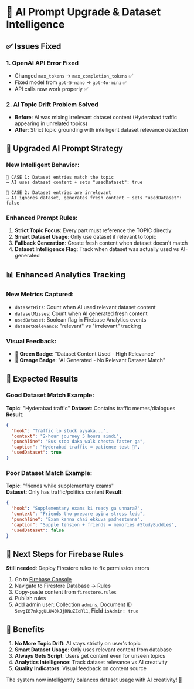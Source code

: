 # 🎯 AI Prompt Upgrade & Dataset Intelligence

## ✅ Issues Fixed

### 1. **OpenAI API Error Fixed**
- Changed `max_tokens` → `max_completion_tokens` ✅
- Fixed model from `gpt-5-nano` → `gpt-4o-mini` ✅
- API calls now work properly ✅

### 2. **AI Topic Drift Problem Solved**
- **Before**: AI was mixing irrelevant dataset content (Hyderabad traffic appearing in unrelated topics)
- **After**: Strict topic grounding with intelligent dataset relevance detection

## 🔧 Upgraded AI Prompt Strategy

### New Intelligent Behavior:
```text
📌 CASE 1: Dataset entries match the topic
→ AI uses dataset content + sets "usedDataset": true

📌 CASE 2: Dataset entries are irrelevant 
→ AI ignores dataset, generates fresh content + sets "usedDataset": false
```

### Enhanced Prompt Rules:
1. **Strict Topic Focus**: Every part must reference the TOPIC directly
2. **Smart Dataset Usage**: Only use dataset if relevant to topic
3. **Fallback Generation**: Create fresh content when dataset doesn't match
4. **Dataset Intelligence Flag**: Track when dataset was actually used vs AI-generated

## 📊 Enhanced Analytics Tracking

### New Metrics Captured:
- `datasetHits`: Count when AI used relevant dataset content
- `datasetMisses`: Count when AI generated fresh content  
- `usedDataset`: Boolean flag in Firebase Analytics events
- `datasetRelevance`: "relevant" vs "irrelevant" tracking

### Visual Feedback:
- 🎯 **Green Badge**: "Dataset Content Used - High Relevance"
- 🧠 **Orange Badge**: "AI Generated - No Relevant Dataset Match"

## 🎯 Expected Results

### Good Dataset Match Example:
**Topic**: "Hyderabad traffic"
**Dataset**: Contains traffic memes/dialogues
**Result**: 
```json
{
  "hook": "Traffic lo stuck ayyaka...",
  "context": "2-hour journey 5 hours aindi",
  "punchline": "Bus stop daka walk chesta faster ga",
  "caption": "Hyderabad traffic = patience test 🚗",
  "usedDataset": true
}
```

### Poor Dataset Match Example:
**Topic**: "friends while supplementary exams"  
**Dataset**: Only has traffic/politics content
**Result**:
```json
{
  "hook": "Supplementary exams ki ready ga unnara?",
  "context": "Friends tho prepare ayina stress ledu",
  "punchline": "Exam kanna chai ekkuva padhestunna",
  "caption": "Supple tension + friends = memories #StudyBuddies",
  "usedDataset": false
}
```

## 🔄 Next Steps for Firebase Rules

**Still needed**: Deploy Firestore rules to fix permission errors
1. Go to [Firebase Console](https://console.firebase.google.com/)
2. Navigate to Firestore Database → Rules
3. Copy-paste content from `firestore.rules`
4. Publish rules
5. Add admin user: Collection `admins`, Document ID `5ewgIB7nkggULU40kJjRNuZZcRl1`, Field `isAdmin: true`

## 🎯 Benefits

1. **No More Topic Drift**: AI stays strictly on user's topic
2. **Smart Dataset Usage**: Only uses relevant content from database
3. **Always Gets Script**: Users get content even for unseen topics
4. **Analytics Intelligence**: Track dataset relevance vs AI creativity
5. **Quality Indicators**: Visual feedback on content source

The system now intelligently balances dataset usage with AI creativity! 🚀